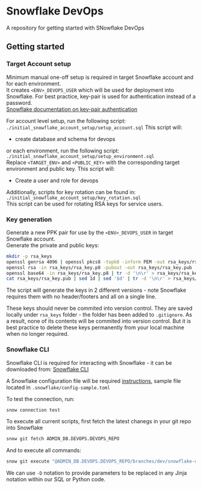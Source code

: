 # Snowflake DevOps
A repository for getting started with SNowflake DevOps

## Getting started

### Target Account setup

Minimum manual one-off setup is required in target Snowflake account and for each environment.  
It creates `<ENV>_DEVOPS_USER` which will be used for deployment into Snowflake. For best practice, key-pair is used for authentication instead of a password.  
[Snowflake documentation on key-pair authentication](https://docs.snowflake.com/en/user-guide/key-pair-auth)

For account level setup, run the following script:
`./initial_snowflake_account_setup/setup_account.sql`
This script will:
- create database and schema for devops

or each environment, run the following script:  
`./initial_snowflake_account_setup/setup_environment.sql`  
Replace `<TARGET_ENV>` and `<PUBLIC_KEY>` with the corresponding target environment and public key.
This script will:
- Create a user and role for devops

Additionally, scripts for key rotation can be found in:
`./initial_snowflake_account_setup/key_rotation.sql`  
This script can be used for rotating RSA keys for service users.

### Key generation

Generate a new PPK pair for use by the `<ENV>_DEVOPS_USER` in target Snowflake account.  
Generate the private and public keys:  
```bash
mkdir -p rsa_keys
openssl genrsa 4096 | openssl pkcs8 -topk8 -inform PEM -out rsa_keys/rsa_key.p8 -nocrypt
openssl rsa -in rsa_keys/rsa_key.p8 -pubout -out rsa_keys/rsa_key.pub
openssl base64 -in rsa_keys/rsa_key.p8 | tr -d '\n\r' > rsa_keys/rsa_key.base64private-key
cat rsa_keys/rsa_key.pub | sed 1d | sed '$d' | tr -d '\n\r' > rsa_keys/rsa_key.snowflake-user-public-key
```
The script will generate the keys in 2 different versions - note Snowflake requires them with no header/footers and all on a single line.

These keys should never be commited into version control. They are saved locally under `rsa_keys` folder - the folder has been added to `.gitignore`. As a result, none of its contents will be commited into version control. But it is best practice to delete these keys permanently from your local machine when no longer required.  

### Snowflake CLI

Snowflake CLI is required for interacting with Snowflake - it can be downloaded from: [Snowflake CLI](https://docs.snowflake.com/en/developer-guide/snowflake-cli/installation/installation#label-snowcli-install-macos-installer)

A Snowflake configuration file will be required [instructions](https://docs.snowflake.com/en/developer-guide/snowflake-cli/connecting/configure-cli), sample file located in `.snowflake/config-sample.toml`

To test the connection, run:
```bash
snow connection test
```

To execute all current scripts, first fetch the latest chanegs in your git repo into Snowflake
```bash
snow git fetch ADMIN_DB.DEVOPS.DEVOPS_REPO
```
And to execute all commands:
```bash
snow git execute "@ADMIN_DB.DEVOPS.DEVOPS_REPO/branches/dev/snowflake-devops/steps/*" -D "ENV='TEST'"
```
We can use `-D` notation to provide parameters to be replaced in any Jinja notation within our SQL or Python code.
